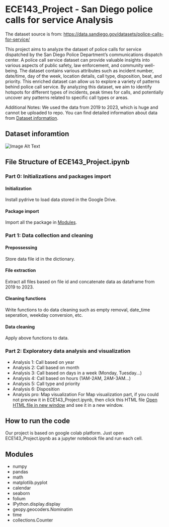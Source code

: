 # ECE143_Project - San Diego police calls for service Analysis

The dataset source is from: https://data.sandiego.gov/datasets/police-calls-for-service/

This project aims to analyze the dataset of police calls for service dispatched by the San Diego Police
Department’s communications dispatch center. A police call service dataset can provide valuable insights into
various aspects of public safety, law enforcement, and community well-being. The dataset contains various
attributes such as incident number, date/time, day of the week, location details, call type, disposition, beat,
and priority. This enriched dataset can allow us to explore a variety of patterns behind police call service.
By analyzing this dataset, we aim to identify hotspots for different types of incidents, peak times for calls,
and potentially uncover any patterns related to specific call types or areas.

Additional Notes: We used the data from 2019 to 2023, which is huge and cannot be uploaded to repo. You can find detailed information about data from [Dataset information](#jump). 

## <span id="jump">Dataset inforamtion</span>

![Image Alt Text](https://github.com/rayxuan2000/UCSD_ECE143_project/blob/e7b49164afbe4e7959522b9ca60591bfedec7cb6/additional/data_frame.png)
## File Structure of ECE143_Project.ipynb
### Part 0: Initializations and packages import
#### Initialization
Install pydrive to load data stored in the Google Drive.

#### Package import
Import all the package in [Modules](#jump).

### Part 1: Data collection and cleaning
#### Prepossessing
Store data file id in the dictionary.
#### File extraction
Extract all files based on file id and concatenate data as dataframe from 2019 to 2023.
#### Cleaning functions
Write functions to do data cleaning such as empty removal, date_time seperation, weekday conversion, etc. 
#### Data cleaning
Apply above functions to data.

### Part 2: Exploratory data analysis and visualization
* Analysis 1: Call based on year
* Analysis 2: Call based on month
* Analysis 3: Call based on days in a week (Monday, Tuesday...)
* Analysis 4: Call based on hours (1AM-2AM, 2AM-3AM...)
* Analysis 5: Call type and priority
* Analysis 6: Disposition
* Analysis pro: Map visualization
For Map visualization part, if you could not preview it in ECE143_Project.ipynb, then click this HTML file <a href="path/to/your/file.html" target="_blank">Open HTML file in new window</a> and see it in a new window.

## How to run the code
Our project is based on google colab platform. Just open ECE143_Project.ipynb as a jupyter notebook file and run each cell.

##   <span id="jump">Modules</span>
* numpy 
* pandas
* math
* matplotlib.pyplot
* calendar
* seaborn
* folium
* IPython.display.display
* geopy.geocoders.Nominatim
* time
* collections.Counter
